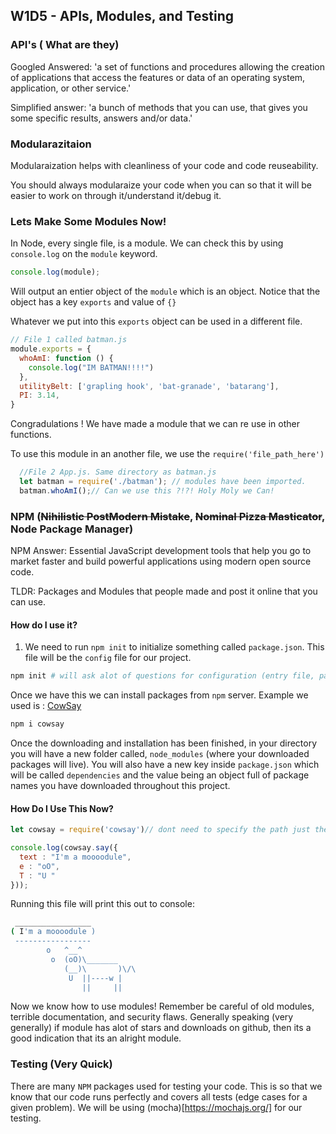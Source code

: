 ## W1D5 - APIs, Modules, and Testing

### API's ( What are they)

Googled Answered: 'a set of functions and procedures allowing the creation of applications that access the features or data of an operating system, application, or other service.'

Simplified answer: 'a bunch of methods that you can use, that gives you some specific results, answers and/or data.'

### Modularazitaion

Modularaization helps with cleanliness of your code and code reuseability.

You should always modularaize your code when you can so that it will be easier to work on through it/understand it/debug it.

### Lets Make Some Modules Now!

In Node, every single file, is a module. We can check this by using `console.log` on the `module` keyword.

```js
console.log(module);
```
Will output an entier object of the `module` which is an object.
Notice that the object has a key `exports` and value of `{}`

Whatever we put into this `exports` object can be used in a different file.

```js
// File 1 called batman.js
module.exports = {
  whoAmI: function () {
    console.log("IM BATMAN!!!!")
  },
  utilityBelt: ['grapling hook', 'bat-granade', 'batarang'],
  PI: 3.14,
}
```

Congradulations ! We have made a module that we can re use in other functions.

To use this module in an another file, we use the `require('file_path_here')`

```js
  //File 2 App.js. Same directory as batman.js
  let batman = require('./batman'); // modules have been imported.
  batman.whoAmI();// Can we use this ?!?! Holy Moly we Can!
```

### NPM (~~Nihilistic PostModern Mistake~~, ~~Nominal Pizza Masticator~~, Node Package Manager)

NPM Answer: Essential JavaScript development tools that help you go to market faster and build powerful applications using modern open source code.

TLDR: Packages and Modules that people made and post it online that you can use.

#### How do I use it?

1) We need to run `npm init` to initialize something called `package.json`.
This file will be the `config` file for our project.
```bash
npm init # will ask alot of questions for configuration (entry file, package name, etc), so set it up accordingly
```
Once we have this we can install packages from `npm` server.
Example we used is : [CowSay](https://www.npmjs.com/package/cowsay)

```bash
npm i cowsay
```
Once the downloading and installation has been finished, in your directory you will have a new folder called, `node_modules` (where your downloaded packages will live). You will also have a new key inside `package.json` which will be called `dependencies` and the value being an object full of package names you have downloaded throughout this project.

#### How Do I Use This Now?

```js
let cowsay = require('cowsay')// dont need to specify the path just the package name, unlike when you make your own module

console.log(cowsay.say({
  text : "I'm a moooodule",
  e : "oO",
  T : "U "
}));

```

Running this file will print this out to console:

```bash
 _________________
( I'm a moooodule )
 -----------------
        o   ^__^
         o  (oO)\_______
            (__)\       )\/\
             U  ||----w |
                ||     ||
```

Now we know how to use modules!
Remember be careful of old modules, terrible documentation, and security flaws.
Generally speaking (very generally) if module has alot of stars and downloads on github, then its a good indication that its an alright module.

### Testing (Very Quick)

There are many `NPM` packages used for testing your code. This is so that we know that our code runs perfectly and covers all tests (edge cases for a given problem).
We will be using (mocha)[https://mochajs.org/] for our testing.

